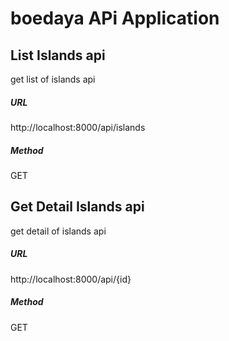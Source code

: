 # boedaya APi Application


## List Islands api
get list of islands api

##### URL
http://localhost:8000/api/islands

##### Method
GET


## Get Detail Islands api
get detail of islands api


##### URL
http://localhost:8000/api/{id}

##### Method
GET
